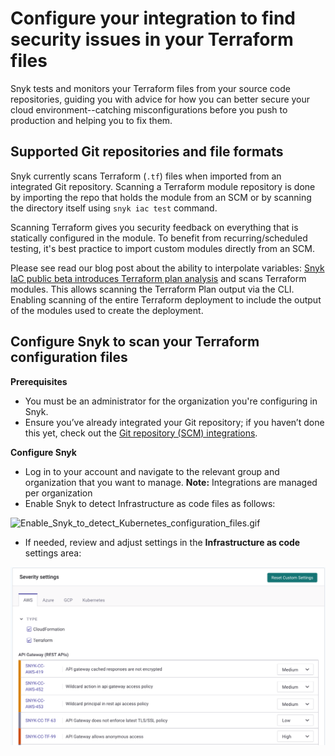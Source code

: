 # Configure your integration to find security issues in your Terraform files

Snyk tests and monitors your Terraform files from your source code repositories, guiding you with advice for how you can better secure your cloud environment--catching misconfigurations before you push to production and helping you to fix them.

## Supported Git repositories and file formats

Snyk currently scans Terraform (`.tf`) files when imported from an integrated Git repository. Scanning a Terraform module repository is done by importing the repo that holds the module from an SCM or by scanning the directory itself using `snyk iac test` command.

Scanning Terraform gives you security feedback on everything that is statically configured in the module. To benefit from recurring/scheduled testing, it's best practice to import custom modules directly from an SCM.

Please see read our blog post about the ability to interpolate variables: [Snyk IaC public beta introduces Terraform plan analysis](https://snyk.io/blog/snyk-iac-public-beta-introduces-terraform-plan-analysis/) and scans Terraform modules. This allows scanning the Terraform Plan output via the CLI. Enabling scanning of the entire Terraform deployment to include the output of the modules used to create the deployment.

## Configure Snyk to scan your Terraform configuration files

**Prerequisites**

* You must be an administrator for the organization you're configuring in Snyk.
* Ensure you’ve already integrated your Git repository; if you haven’t done this yet, check out the [Git repository (SCM) integrations](https://support.snyk.io/hc/en-us/sections/360001138098-Git-repository-SCM-integrations).

**Configure Snyk**

* Log in to your account and navigate to the relevant group and organization that you want to manage. **Note:** Integrations are managed per organization
* Enable Snyk to detect Infrastructure as code files as follows:

![Enable\_Snyk\_to\_detect\_Kubernetes\_configuration\_files.gif](../../../.gitbook/assets/enable\_snyk\_to\_detect\_kubernetes\_configuration\_files.gif)

* If needed, review and adjust settings in the **Infrastructure as code** settings area:

![](<../../../.gitbook/assets/image (342).png>)
